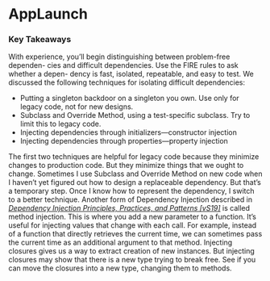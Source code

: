 # AppLaunch

### Key Takeaways

With experience, you’ll begin distinguishing between problem-free dependen- cies and difficult dependencies. Use the FIRE rules to ask whether a depen- dency is fast, isolated, repeatable, and easy to test.
We discussed the following techniques for isolating difficult dependencies:
- Putting a singleton backdoor on a singleton you own. Use only for legacy code, not for new designs.
- Subclass and Override Method, using a test-specific subclass. Try to limit this to legacy code.
- Injecting dependencies through initializers—constructor injection
- Injecting dependencies through properties—property injection

The first two techniques are helpful for legacy code because they minimize changes to production code. But they minimize things that we ought to change. Sometimes I use Subclass and Override Method on new code when I haven’t yet figured out how to design a replaceable dependency. But that’s a temporary step. Once I know how to represent the dependency, I switch to a better technique.
Another form of Dependency Injection described in *[Dependency Injection Principles, Practices, and Patterns [vS19]](https://awesomeopensource.com/project/elangosundar/awesome-README-templates)* is called method injection. This is where you add a new parameter to a function. It’s useful for injecting values that change with each call. For example, instead of a function that directly retrieves the current time, we can sometimes pass the current time as an additional argument to that method.
Injecting closures gives us a way to extract creation of new instances. But injecting closures may show that there is a new type trying to break free. See if you can move the closures into a new type, changing them to methods.